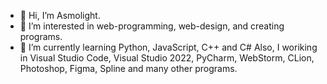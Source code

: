 - 👋 Hi, I’m Asmolight.
- 👀 I’m interested in web-programming, web-design, and creating programs.
- 🌱 I’m currently learning Python, JavaScript, C++ and C#
Also, I woriking in Visual Studio Code, Visual Studio 2022, PyCharm, WebStorm, CLion, Photoshop, Figma, Spline and many other programs. 
